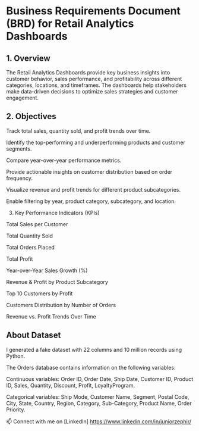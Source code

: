 # Business Requirements Document (BRD) for Retail Analytics Dashboards




## 1. Overview

The Retail Analytics Dashboards provide key business insights into customer behavior, sales performance, and profitability across different categories, locations, and timeframes. The dashboards help stakeholders make data-driven decisions to optimize sales strategies and customer engagement.



## 2. Objectives

Track total sales, quantity sold, and profit trends over time.

Identify the top-performing and underperforming products and customer segments.

Compare year-over-year performance metrics.

Provide actionable insights on customer distribution based on order frequency.

Visualize revenue and profit trends for different product subcategories.

Enable filtering by year, product category, subcategory, and location.

3. Key Performance Indicators (KPIs)

Total Sales per Customer

Total Quantity Sold

Total Orders Placed

Total Profit

Year-over-Year Sales Growth (%)

Revenue & Profit by Product Subcategory

Top 10 Customers by Profit

Customers Distribution by Number of Orders

Revenue vs. Profit Trends Over Time



## About Dataset

I generated a fake dataset with 22 columns and 10 million records using Python.

The Orders database contains information on the following variables:

Continuous variables: Order ID, Order Date, Ship Date, Customer ID, Product ID, Sales, Quantity, Discount, Profit, LoyaltyProgram.

Categorical variables: Ship Mode, Customer Name, Segment, Postal Code, City, State, Country, Region, Category, Sub-Category, Product Name, Order Priority.



📫 Connect with me on [LinkedIn] https://www.linkedin.com/in/juniorzephir/



